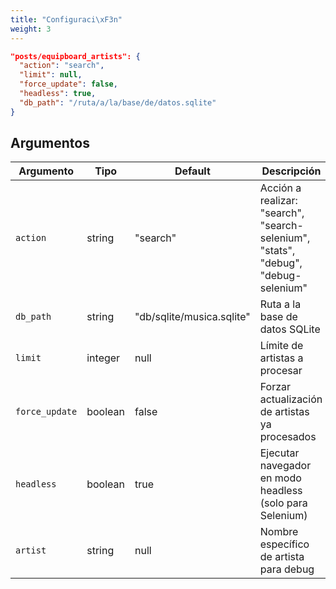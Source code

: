 ```yaml
---
title: "Configuraci\xF3n"
weight: 3
---
```


```json
"posts/equipboard_artists": {
  "action": "search",
  "limit": null,
  "force_update": false,
  "headless": true,
  "db_path": "/ruta/a/la/base/de/datos.sqlite"
}
```

## Argumentos

|Argumento|Tipo|Default|Descripción|
|---|---|---|---|
|`action`|string|"search"|Acción a realizar: "search", "search-selenium", "stats", "debug", "debug-selenium"|
|`db_path`|string|"db/sqlite/musica.sqlite"|Ruta a la base de datos SQLite|
|`limit`|integer|null|Límite de artistas a procesar|
|`force_update`|boolean|false|Forzar actualización de artistas ya procesados|
|`headless`|boolean|true|Ejecutar navegador en modo headless (solo para Selenium)|
|`artist`|string|null|Nombre específico de artista para debug|